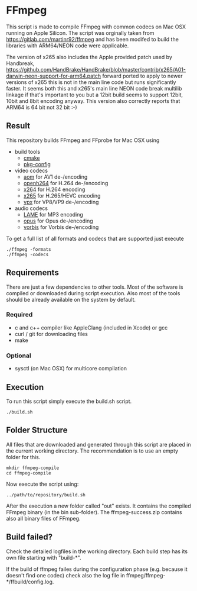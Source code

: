 # FFmpeg
This script is made to compile FFmpeg with common codecs on Mac OSX running on Apple Silicon.
The script was orginally taken from https://gitlab.com/martinr92/ffmpeg and has been modifed to build
the libraries with ARM64/NEON code were applicable.

The version of x265 also includes the Apple provided patch used by Handbreak, 
https://github.com/HandBrake/HandBrake/blob/master/contrib/x265/A01-darwin-neon-support-for-arm64.patch
forward ported to apply to newer versions of x265 this is not in the main line code but runs significantly faster.
It seems both this and x265's main line NEON code break multilib linkage if that's important to you
but a 12bit build seems to support 12bit, 10bit and 8bit encoding anyway. This version also correctly
reports that  ARM64 is 64 bit not 32 bit :-)

## Result
This repository builds FFmpeg and FFprobe for Mac OSX using
- build tools
    - [cmake](https://cmake.org/)
    - [pkg-config](https://www.freedesktop.org/wiki/Software/pkg-config/)
- video codecs
    - [aom](https://aomedia.org/) for AV1 de-/encoding
    - [openh264](https://www.openh264.org/) for H.264 de-/encoding
    - [x264](http://www.videolan.org/developers/x264.html) for H.264 encoding
    - [x265](http://x265.org/) for H.265/HEVC encoding
    - [vpx](https://www.webmproject.org/) for VP8/VP9 de-/encoding
- audio codecs
    - [LAME](http://lame.sourceforge.net/) for MP3 encoding
    - [opus](https://opus-codec.org/) for Opus de-/encoding
    - [vorbis](https://www.xiph.org) for Vorbis de-/encoding

To get a full list of all formats and codecs that are supported just execute
```
./ffmpeg -formats
./ffmpeg -codecs
```

## Requirements
There are just a few dependencies to other tools. Most of the software is compiled or downloaded during script execution. Also most of the tools should be already available on the system by default.

### Required
- c and c++ compiler like AppleClang (included in Xcode) or gcc
- curl / git for downloading files
- make

### Optional
- sysctl (on Mac OSX) for multicore compilation

## Execution
To run this script simply execute the build.sh script.
```
./build.sh
```

## Folder Structure
All files that are downloaded and generated through this script are placed in the current working directory. The recommendation is to use an empty folder for this.
```
mkdir ffmpeg-compile
cd ffmpeg-compile
```

Now execute the script using:
```
../path/to/repository/build.sh
```

After the execution a new folder called "out" exists. It contains the compiled FFmpeg binary (in the bin sub-folder).
The ffmpeg-success.zip contains also all binary files of FFmpeg.

## Build failed?
Check the detailed logfiles in the working directory. Each build step has its own file starting with "build-*".

If the build of ffmpeg failes during the configuration phase (e.g. because it doesn't find one codec) check also the log file in ffmpeg/ffmpeg-*/ffbuild/config.log.
